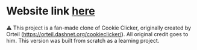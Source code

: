 # Website link [here](https://reptilianhitman.github.io/cookie-clicker/)

⚠️ This project is a fan-made clone of Cookie Clicker, originally created by Orteil (https://orteil.dashnet.org/cookieclicker/). All original credit goes to him. This version was built from scratch as a learning project.